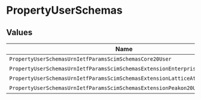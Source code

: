 # PropertyUserSchemas


## Values

| Name                                                                          | Value                                                                         |
| ----------------------------------------------------------------------------- | ----------------------------------------------------------------------------- |
| `PropertyUserSchemasUrnIetfParamsScimSchemasCore20User`                       | urn:ietf:params:scim:schemas:core:2.0:User                                    |
| `PropertyUserSchemasUrnIetfParamsScimSchemasExtensionEnterprise20User`        | urn:ietf:params:scim:schemas:extension:enterprise:2.0:User                    |
| `PropertyUserSchemasUrnIetfParamsScimSchemasExtensionLatticeAttributes10User` | urn:ietf:params:scim:schemas:extension:lattice:attributes:1.0:User            |
| `PropertyUserSchemasUrnIetfParamsScimSchemasExtensionPeakon20User`            | urn:ietf:params:scim:schemas:extension:peakon:2.0:User                        |